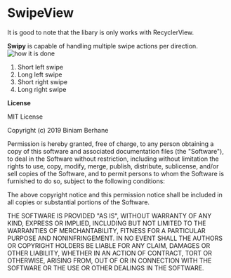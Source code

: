 # SwipeView

 It is good to note that the libary is only works with RecyclerView.

**Swipy** is capable of handling multiple swipe actions per direction.
![how it is done](../master/img/SwipyCode.png)

1. Short left swipe
2. Long left swipe
3. Short right swipe
4. Long right swipe

**License**


MIT License

Copyright (c) 2019 Biniam Berhane

Permission is hereby granted, free of charge, to any person obtaining a copy
of this software and associated documentation files (the "Software"), to deal
in the Software without restriction, including without limitation the rights
to use, copy, modify, merge, publish, distribute, sublicense, and/or sell
copies of the Software, and to permit persons to whom the Software is
furnished to do so, subject to the following conditions:

The above copyright notice and this permission notice shall be included in all
copies or substantial portions of the Software.

THE SOFTWARE IS PROVIDED "AS IS", WITHOUT WARRANTY OF ANY KIND, EXPRESS OR
IMPLIED, INCLUDING BUT NOT LIMITED TO THE WARRANTIES OF MERCHANTABILITY,
FITNESS FOR A PARTICULAR PURPOSE AND NONINFRINGEMENT. IN NO EVENT SHALL THE
AUTHORS OR COPYRIGHT HOLDERS BE LIABLE FOR ANY CLAIM, DAMAGES OR OTHER
LIABILITY, WHETHER IN AN ACTION OF CONTRACT, TORT OR OTHERWISE, ARISING FROM,
OUT OF OR IN CONNECTION WITH THE SOFTWARE OR THE USE OR OTHER DEALINGS IN THE
SOFTWARE.


